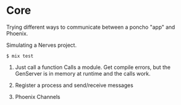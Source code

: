 # Core
Trying different ways to communicate between a poncho "app" and Phoenix.

Simulating a Nerves project.

    $ mix test

1. Just call a function
Calls a module. Get compile errors, but the GenServer is in memory at runtime
and the calls work.

2. Register a process and send/receive messages

3. Phoenix Channels

